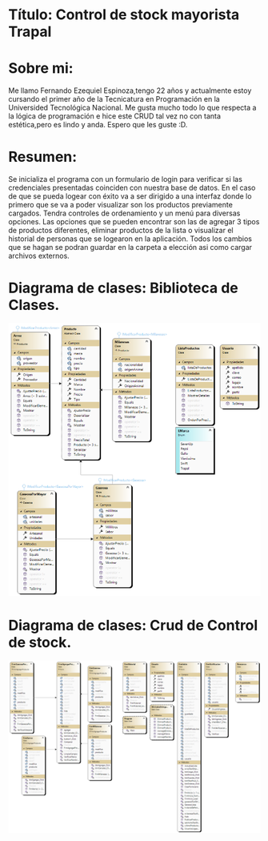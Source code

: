 # Título: Control de stock mayorista Trapal

# Sobre mi:
Me llamo Fernando Ezequiel Espinoza,tengo 22 años y actualmente estoy cursando el primer año de la Tecnicatura en Programación en la Universided Tecnológica Nacional.
Me gusta mucho todo lo que respecta a la lógica de programación e hice este CRUD tal vez no con tanta estética,pero es lindo y anda. Espero que les guste :D.

# Resumen:
Se inicializa el programa con un formulario de login para verificar si las credenciales presentadas coinciden con nuestra base de datos.
En el caso de que se pueda logear con éxito va a ser dirigido a una interfaz donde lo primero que se va a poder visualizar son los productos previamente cargados.
Tendra controles de ordenamiento y un menú para diversas opciones.
Las opciones que se pueden encontrar son las de agregar 3 tipos de productos diferentes, eliminar productos de la lista o visualizar el historial de personas que se logearon en la aplicación.
Todos los cambios que se hagan se podran guardar en la carpeta a elección asi como cargar archivos externos.

# Diagrama de clases: Biblioteca de Clases.
![Diagrama](./Login/img/DiagramaDeClases.png)

# Diagrama de clases: Crud de Control de stock.
![Diagrama](./Login/img/diagramaForm.png)

